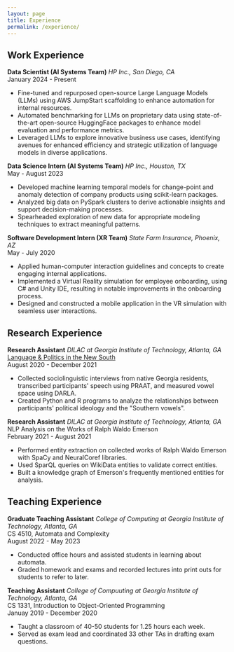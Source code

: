 ```yaml
---
layout: page
title: Experience
permalink: /experience/
---
```


## Work Experience

**Data Scientist (AI Systems Team)** _HP Inc., San Diego, CA_<br>
January 2024 - Present <br>
- Fine-tuned and repurposed open-source Large Language Models (LLMs) using AWS JumpStart scaffolding to enhance automation for internal resources.
- Automated benchmarking for LLMs on proprietary data using state-of-the-art open-source HuggingFace packages to enhance model evaluation and performance metrics.
- Leveraged LLMs to explore innovative business use cases, identifying avenues for enhanced efficiency and strategic utilization of language models in diverse applications.

**Data Science Intern (AI Systems Team)** _HP Inc., Houston, TX_<br>
May - August 2023 <br>
- Developed machine learning temporal models for change-point and anomaly detection of company products using scikit-learn packages.
- Analyzed big data on PySpark clusters to derive actionable insights and support decision-making processes.
- Spearheaded exploration of new data for appropriate modeling techniques to extract meaningful patterns.

**Software Development Intern (XR Team)** _State Farm Insurance, Phoenix, AZ_<br>
May - July 2020 <br>
-	Applied human-computer interaction guidelines and concepts to create engaging internal applications.
-	Implemented a Virtual Reality simulation for employee onboarding, using C# and Unity IDE, resulting in notable improvements in the onboarding process.
-	Designed and constructed a mobile application in the VR simulation with seamless user interactions.

## Research Experience

**Research Assistant** _DILAC at Georgia Institute of Technology, Atlanta, GA_ <br>
[Language & Politics in the New South](https://dilac.iac.gatech.edu/node/69) <br>
August 2020 - December 2021 <br>
- Collected sociolinguistic interviews from native Georgia residents, transcribed participants' speech using PRAAT, and measured vowel space using DARLA.
- Created Python and R programs to analyze the relationships between participants' political ideology and the "Southern vowels".

**Research Assistant** _DILAC at Georgia Institute of Technology, Atlanta, GA_ <br>
NLP Analysis on the Works of Ralph Waldo Emerson <br>
February 2021 - August 2021 <br>
- Performed entity extraction on collected works of Ralph Waldo Emerson with SpaCy and NeuralCoref libraries.
- Used SparQL queries on WikiData entities to validate correct entities.
- Built a knowledge graph of Emerson's frequently mentioned entities for analysis.

## Teaching Experience

**Graduate Teaching Assistant** _College of Computing at Georgia Institute of Technology, Atlanta, GA_ <br>
CS 4510, Automata and Complexity <br>
August 2022 - May 2023 <br>
- Conducted office hours and assisted students in learning about automata.
- Graded homework and exams and recorded lectures into print outs for students to refer to later.

**Teaching Assistant** _College of Compuuting at Georgia Institute of Technology, Atlanta, GA_ <br>
CS 1331, Introduction to Object-Oriented Programming <br>
Januay 2019 - December 2020 <br>
- Taught a classroom of 40-50 students for 1.25 hours each week.
- Served as exam lead and coordinated 33 other TAs in drafting exam questions.

